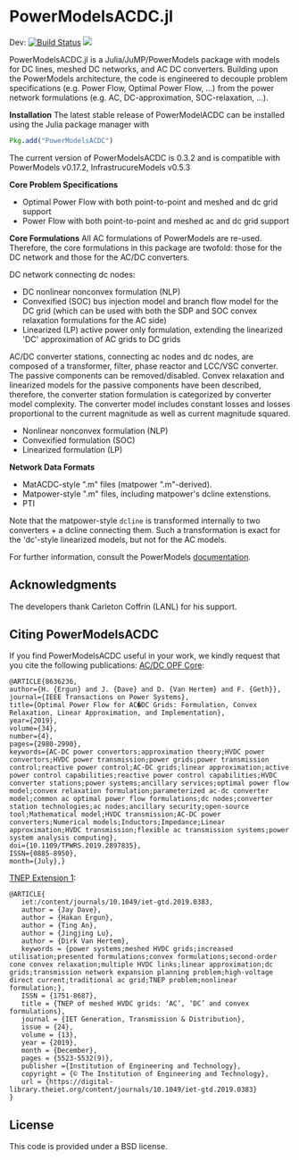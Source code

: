 # PowerModelsACDC.jl

Dev:
[![Build Status](https://travis-ci.org/hakanergun/PowerModelsACDC.jl.svg?branch=master)](https://travis-ci.org/hakanergun/PowerModelsACDC.jl)
[![](https://img.shields.io/badge/docs-latest-blue.svg)](https://hakanergun.github.io/PowerModelsACDC.jl/)


PowerModelsACDC.jl is a Julia/JuMP/PowerModels package with models for DC lines, meshed DC networks, and AC DC converters.
Building upon the PowerModels architecture, the code is engineered to decouple problem specifications (e.g. Power Flow, Optimal Power Flow, ...) from the power network formulations (e.g. AC, DC-approximation, SOC-relaxation, ...).

**Installation**
The latest stable release of PowerModelACDC can be installed using the Julia package manager with

```julia
Pkg.add("PowerModelsACDC")
```
The current version of PowerModelsACDC is 0.3.2 and is compatible with PowerModels v0.17.2, InfrastrucureModels v0.5.3


**Core Problem Specifications**
* Optimal Power Flow with both point-to-point and meshed and dc grid support
* Power Flow with both point-to-point and meshed ac and dc grid support


**Core Formulations**
All AC formulations of PowerModels are re-used.
Therefore, the core formulations in this package are twofold: those for the DC network and those for the AC/DC converters.

DC network connecting dc nodes:
* DC nonlinear nonconvex formulation (NLP)
* Convexified (SOC) bus injection model and branch flow model for the DC grid (which can be used with both the SDP and SOC convex relaxation formulations for the AC side)
* Linearized (LP) active power only formulation, extending the linearized 'DC' approximation of AC grids to DC grids

AC/DC converter stations, connecting ac nodes and dc nodes, are composed of a transformer, filter, phase reactor and LCC/VSC converter. The passive components can be removed/disabled. Convex relaxation and linearized models for the passive components have been described, therefore, the converter station formulation is categorized by converter model complexity. The converter model includes constant losses and losses proportional to the current magnitude as well as current magnitude squared.
* Nonlinear nonconvex formulation (NLP)
* Convexified formulation (SOC)
* Linearized formulation (LP)

**Network Data Formats**
* MatACDC-style ".m" files (matpower ".m"-derived).
* Matpower-style ".m" files, including matpower's dcline extenstions.
* PTI

Note that the matpower-style `dcline` is transformed internally to two converters + a dcline connecting them. Such a transformation is exact for the 'dc'-style linearized models, but not for the AC models.

For further information, consult the PowerModels [documentation](https://lanl-ansi.github.io/_PM.jl/stable/).


## Acknowledgments

The developers thank Carleton Coffrin (LANL) for his support.

## Citing PowerModelsACDC

If you find PowerModelsACDC useful in your work, we kindly request that you cite the following publications:
[AC/DC OPF Core](https://ieeexplore.ieee.org/document/8636236):
```
@ARTICLE{8636236,
author={H. {Ergun} and J. {Dave} and D. {Van Hertem} and F. {Geth}},
journal={IEEE Transactions on Power Systems},
title={Optimal Power Flow for AC�DC Grids: Formulation, Convex Relaxation, Linear Approximation, and Implementation},
year={2019},
volume={34},
number={4},
pages={2980-2990},
keywords={AC-DC power convertors;approximation theory;HVDC power convertors;HVDC power transmission;power grids;power transmission control;reactive power control;AC-DC grids;linear approximation;active power control capabilities;reactive power control capabilities;HVDC converter stations;power systems;ancillary services;optimal power flow model;convex relaxation formulation;parameterized ac-dc converter model;common ac optimal power flow formulations;dc nodes;converter station technologies;ac nodes;ancillary security;open-source tool;Mathematical model;HVDC transmission;AC-DC power converters;Numerical models;Inductors;Impedance;Linear approximation;HVDC transmission;flexible ac transmission systems;power system analysis computing},
doi={10.1109/TPWRS.2019.2897835},
ISSN={0885-8950},
month={July},}
```
[TNEP Extension 1](https://digital-library.theiet.org/content/journals/10.1049/iet-gtd.2019.0383):
```
@ARTICLE{
   iet:/content/journals/10.1049/iet-gtd.2019.0383,
   author = {Jay Dave},
   author = {Hakan Ergun},
   author = {Ting An},
   author = {Jingjing Lu},
   author = {Dirk Van Hertem},
   keywords = {power systems;meshed HVDC grids;increased utilisation;presented formulations;convex formulations;second-order cone convex relaxation;multiple HVDC links;linear approximation;dc grids;transmission network expansion planning problem;high-voltage direct current;traditional ac grid;TNEP problem;nonlinear formulation;},
   ISSN = {1751-8687},
   title = {TNEP of meshed HVDC grids: ‘AC’, ‘DC’ and convex formulations},
   journal = {IET Generation, Transmission & Distribution},
   issue = {24},   
   volume = {13},
   year = {2019},
   month = {December},
   pages = {5523-5532(9)},
   publisher ={Institution of Engineering and Technology},
   copyright = {© The Institution of Engineering and Technology},
   url = {https://digital-library.theiet.org/content/journals/10.1049/iet-gtd.2019.0383}
}
```
## License

This code is provided under a BSD license.
